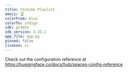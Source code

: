 ```yaml
---
title: Youtube Playlist
emoji: 🏆
colorFrom: blue
colorTo: indigo
sdk: gradio
sdk_version: 3.35.2
app_file: app.py
pinned: false
license: cc
---
```


Check out the configuration reference at https://huggingface.co/docs/hub/spaces-config-reference
